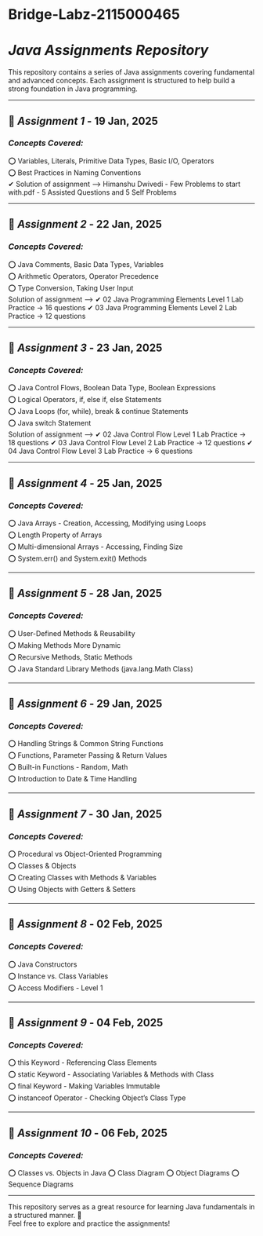﻿# Bridge-Labz-2115000465
# *Java Assignments Repository*

This repository contains a series of Java assignments covering fundamental and advanced concepts. Each assignment is structured to help build a strong foundation in Java programming.

---

## 📌 *Assignment 1* - 19 Jan, 2025  
### *Concepts Covered:*  
⭕ Variables, Literals, Primitive Data Types, Basic I/O, Operators  
⭕ Best Practices in Naming Conventions  
  ✔ Solution of assignment --> Himanshu Dwivedi - Few Problems to start with.pdf
    - 5 Assisted Questions and 5 Self Problems

---

## 📌 *Assignment 2* - 22 Jan, 2025  
### *Concepts Covered:*  
⭕ Java Comments, Basic Data Types, Variables  
⭕ Arithmetic Operators, Operator Precedence  
⭕ Type Conversion, Taking User Input  
  Solution of assignment --> 
    ✔  02 Java Programming Elements Level 1 Lab Practice  -> 16 questions
    ✔  03 Java Programming Elements Level 2 Lab Practice  -> 12 questions

---

## 📌 *Assignment 3* - 23 Jan, 2025  
### *Concepts Covered:*  
⭕ Java Control Flows, Boolean Data Type, Boolean Expressions  
⭕ Logical Operators, if, else if, else Statements  
⭕ Java Loops (for, while), break & continue Statements  
⭕ Java switch Statement  
  Solution of assignment --> 
    ✔  02 Java Control Flow Level 1 Lab Practice  -> 18 questions
    ✔  03 Java Control Flow Level 2 Lab Practice  -> 12 questions
    ✔  04 Java Control Flow Level 3 Lab Practice  -> 6 questions

---

## 📌 *Assignment 4* - 25 Jan, 2025  
### *Concepts Covered:*  
⭕ Java Arrays - Creation, Accessing, Modifying using Loops  
⭕ Length Property of Arrays  
⭕ Multi-dimensional Arrays - Accessing, Finding Size  
⭕ System.err() and System.exit() Methods  

---

## 📌 *Assignment 5* - 28 Jan, 2025  
### *Concepts Covered:*  
⭕ User-Defined Methods & Reusability  
⭕ Making Methods More Dynamic  
⭕ Recursive Methods, Static Methods  
⭕ Java Standard Library Methods (java.lang.Math Class)  

---

## 📌 *Assignment 6* - 29 Jan, 2025  
### *Concepts Covered:*  
⭕ Handling Strings & Common String Functions  
⭕ Functions, Parameter Passing & Return Values  
⭕ Built-in Functions - Random, Math  
⭕ Introduction to Date & Time Handling  

---

## 📌 *Assignment 7* - 30 Jan, 2025  
### *Concepts Covered:*  
⭕ Procedural vs Object-Oriented Programming  
⭕ Classes & Objects  
⭕ Creating Classes with Methods & Variables  
⭕ Using Objects with Getters & Setters  

---

## 📌 *Assignment 8* - 02 Feb, 2025  
### *Concepts Covered:*  
⭕ Java Constructors  
⭕ Instance vs. Class Variables  
⭕ Access Modifiers - Level 1  

---

## 📌 *Assignment 9* - 04 Feb, 2025  
### *Concepts Covered:*  
⭕ this Keyword - Referencing Class Elements  
⭕ static Keyword - Associating Variables & Methods with Class  
⭕ final Keyword - Making Variables Immutable  
⭕ instanceof Operator - Checking Object’s Class Type  

---
## 📌 *Assignment 10* - 06 Feb, 2025  
### *Concepts Covered:*  
⭕ Classes vs. Objects in Java
⭕ Class Diagram
⭕ Object Diagrams
⭕ Sequence Diagrams  

---

This repository serves as a great resource for learning Java fundamentals in a structured manner. 🚀  
Feel free to explore and practice the assignments!
